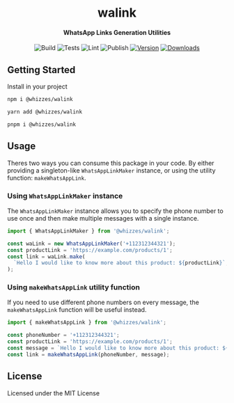 <div>
  <h1 align="center">walink</h1>
  <h4 align="center">
    WhatsApp Links Generation Utilities
  </h4>
</div>

<div align="center">

![Build](https://github.com/whizzes/walink/workflows/build/badge.svg)
![Tests](https://github.com/whizzes/walink/workflows/test/badge.svg)
![Lint](https://github.com/whizzes/walink/workflows/lint/badge.svg)
![Publish](https://github.com/whizzes/walink/workflows/publish/badge.svg)
[![Version](https://img.shields.io/npm/v/@whizzes/walink.svg?style=flat)](https://www.npmjs.com/package/@whizzes/walink)
[![Downloads](https://img.shields.io/npm/dm/@whizzes/walink.svg?style=flat)](https://www.npmjs.com/package/@whizzes/walink)

</div>

## Getting Started

Install in your project

```bash
npm i @whizzes/walink

yarn add @whizzes/walink

pnpm i @whizzes/walink
```

## Usage

Theres two ways you can consume this package in your code. By either providing
a singleton-like `WhatsAppLinkMaker` instance, or using the utility function:
`makeWhatsAppLink`.

### Using `WhatsAppLinkMaker` instance

The `WhatsAppLinkMaker` instance allows you to specify the phone number to
use once and then make multiple messages with a single instance.

```ts
import { WhatsAppLinkMaker } from '@whizzes/walink';

const waLink = new WhatsAppLinkMaker('+112312344321');
const productLink = 'https://example.com/products/1';
const link = waLink.make(
  `Hello I would like to know more about this product: ${productLink}`,
);
```

### Using `makeWhatsAppLink` utility function

If you need to use different phone numbers on every message, the `makeWhatsAppLink`
function will be useful instead.

```ts
import { makeWhatsAppLink } from '@whizzes/walink';

const phoneNumber = '+112312344321';
const productLink = 'https://example.com/products/1';
const message = `Hello I would like to know more about this product: ${productLink}`;
const link = makeWhatsAppLink(phoneNumber, message);
```

## License

Licensed under the MIT License
